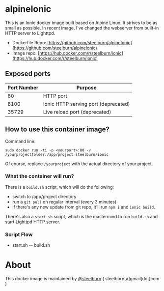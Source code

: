 # alpineIonic

This is an Ionic docker image built based on Alpine Linux. It strives to be as small as possible. In recent image, I've changed the webserver from built-in HTTP server to Lighttpd.

- Dockerfile Repo: [https://github.com/steelburn/alpineIonic](https://github.com/steelburn/alpineIonic)
- Image repo: [https://hub.docker.com/r/steelburn/ionic](https://hub.docker.com/r/steelburn/ionic)

## Exposed ports
| Port Number | Purpose |
|-------------|---------|
|80 | HTTP port |
| 8100| Ionic HTTP serving port (deprecated)|
| 35729 | Live reload port (deprecated)|

## How to use this container image?
Command line:
```
sudo docker run -ti -p <yourport>:80 -v /yourprojectfolder:/app/project steelburn/ionic
```

Of course, replace ```/yourproject``` with the actual directory of your project.

### What the container will run?
There is a ``build.sh`` script, which will do the following:
- switch to /app/project directory
- run a ``git pull`` on regular interval (every 3 minutes)
- if there's any new update from git repo, it'll run ``npm i`` and ``ionic build``.

There's also a ``start.sh`` script, which is the mastermind to run ``build.sh`` and start Lighttpd HTTP server.

### Script Flow
- start.sh
-- build.sh
# About
This docker image is maintained by [@steelburn](https://github.com/steelburn) ( steelburn[a]gmail[dot]com )

